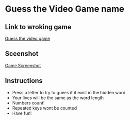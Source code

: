 # Guess the Video Game name
## Link to wroking game
[Guess the video game](https://walterioo.github.io/word-guess-game)
## Sceenshot
[Game Screenshot](assets/images/screenshot.png)
## Instructions
* Press a letter to try to guees if it exist in the hidden word
* Your lives will be the same as the word length
* Numbers count! 
* Repeated keys wont be counted
* Have fun!
